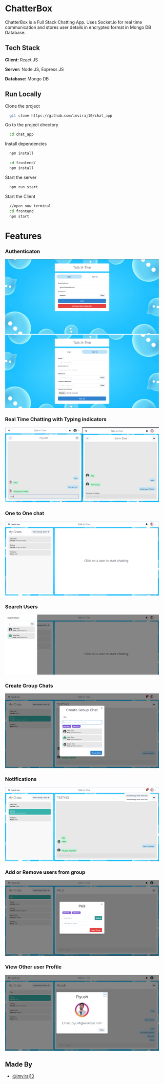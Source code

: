 
# ChatterBox

ChatterBox is a Full Stack Chatting App.
Uses Socket.io for real time communication and stores user details in encrypted format in Mongo DB Database.
## Tech Stack

**Client:** React JS

**Server:** Node JS, Express JS

**Database:** Mongo DB
  

## Run Locally

Clone the project

```bash
  git clone https://github.com/imviraj10/chat_app
```

Go to the project directory

```bash
  cd chat_app
```

Install dependencies

```bash
  npm install
```

```bash
  cd frontend/
  npm install
```

Start the server

```bash
  npm run start
```
Start the Client

```bash
  //open now terminal
  cd frontend
  npm start
```

  
# Features

### Authenticaton
![](https://github.com/imviraj10/chat_app/blob/master/screenshots/login.PNG)
![](https://github.com/imviraj10/chat_app/blob/master/screenshots/signup.PNG)
### Real Time Chatting with Typing indicators
![](https://github.com/imviraj10/chat_app/blob/master/screenshots/real-time.PNG)
### One to One chat
![](https://github.com/imviraj10/chat_app/blob/master/screenshots/mainscreen.PNG)
### Search Users
![](https://github.com/imviraj10/chat_app/blob/master/screenshots/search.PNG)
### Create Group Chats
![](https://github.com/imviraj10/chat_app/blob/master/screenshots/new%20grp.PNG)
### Notifications 
![](https://github.com/imviraj10/chat_app/blob/master/screenshots/group%20%2B%20notif.PNG)
### Add or Remove users from group
![](https://github.com/imviraj10/chat_app/blob/master/screenshots/add%20rem.PNG)
### View Other user Profile
![](https://github.com/imviraj10/chat_app/blob/master/screenshots/profile.PNG)
## Made By

- [@imviraj10](https://github.com/imviraj10)

  
